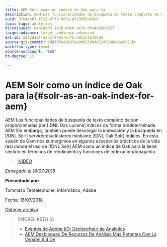 ```yaml
---
title: AEM Solr como un índice de Oak para la
description: AEM Las funcionalidades de búsqueda de texto completo de Oak Lucene las proporcionan los índices de Oak Lucene de forma predeterminada. AEM Sin embargo, también puede descargar la indexación y la búsqueda en clústeres o servidores Solr a través de índices de Oak Solr. AEM En esta Sesión de Gem nos sumergimos en algunos escenarios prácticos de la vida real en los que el uso de Solr como un índice de Oak para la búsqueda tiene sentido en términos de rendimiento y características de indexación / búsqueda.
uuid: 97e4ee67-f218-4ff9-9d9a-452963ba6deb
topic-tags: analytics
discoiquuid: 84a24cd3-1420-48e0-ae7a-dfa4a68ce657
targetaudience: target-audience advanced
exl-id: 59a2da8f-a3c3-44e5-8775-59cac1b7bb8e
source-git-commit: bdd73fea8b33aa0bd25d8de5295808a6aa9911bd
workflow-type: tm+mt
source-wordcount: '160'
ht-degree: 1%

---
```


# AEM Solr como un índice de Oak para la{#solr-as-an-oak-index-for-aem}

AEM Las funcionalidades de búsqueda de texto completo de son proporcionadas por [!DNL Oak Lucene] índices de forma predeterminada. AEM Sin embargo, también puede descargar la indexación y la búsqueda en [!DNL Solr] servidores/clústeres mediante [!DNL Oak Solr] índices. En esta sesión de Gem nos sumergimos en algunos escenarios prácticos de la vida real donde el uso de [!DNL Solr] AEM como un índice de Oak para la tiene sentido en términos de rendimiento y funciones de indexación/búsqueda.

>[!VIDEO](https://video.tv.adobe.com/v/23023/?quality=9)

*Entregado el 18/07/2018*

**Presentado por:**

Tommaso Teotelephone, informático, Adobe

Fecha: 18/07/2018

[Obtener archivo](assets/aem-gems-solr-oakaem-071818.pdf)

<!--
[Get back to the Overview](https://helpx.adobe.com/experience-manager/kt/eseminars/gems/aem-index.html)
-->

>[!MORELIKETHIS]
>
>* [Eventos de Adobe I/O: Déclencheur de Analytics](aem-analytics-triggers.md)
>* [AEM Desbloqueo De Recursos De Análisis Más Potentes Con La Versión 6.4 De](https://helpx.adobe.com/experience-manager/kt/eseminars/experience-insider/exp-asset-analytics-64.html)


<!-- wrong link, needs to be replaced. removed for now:
>* [Getting the most out of digital interactions with AEM and Analytics](https://helpx.adobe.com/experience-manager/kt/eseminars/ask-the-expert/aem-getting-the-most-out-of-digital-interactions-with-aem-and-analytics.html) 
-->
